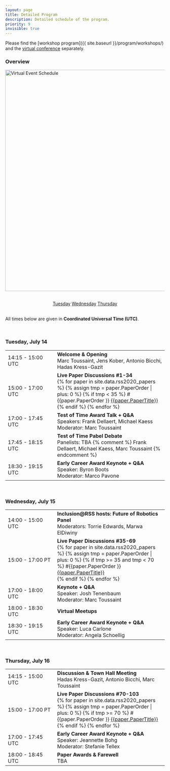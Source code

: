 ```yaml
---
layout: page
title: Detailed Program
description: Detailed schedule of the program.
priority: 9
invisible: true
---
```


Please find the [workshop program]({{ site.baseurl }}/program/workshops/) and the [virtual conference](https://pheedloop.com/rss2020/virtual/) separately.

### Overview

<img src="{{ site.baseurl }}/images/schedule-crop.jpg"
       alt="Virtual Event Schedule" width = "700" /> 


<br/>

<center>
  <a class="btn btn-primary" href="#tue" role="button">Tuesday</a>
  <a class="btn btn-primary" href="#wed" role="button">Wednesday</a>
  <a class="btn btn-primary" href="#thu" role="button">Thursday</a>
</center>

<br/>

All times below are given in **Coordinated Universal Time (UTC)**.

<a name="tue">&nbsp;</a>

### Tuesday, July 14

<table class="table table-striped table-program">
  <tr>
    <td width="140px">14:15 - 15:00 UTC</td>
    <td>
      <b>Welcome & Opening</b>
      <br/>Marc Toussaint, Jens Kober, Antonio Bicchi, Hadas Kress-Gazit
    </td>
  </tr>
  <tr>
    <td width="140px">15:00 - 17:00 UTC</td>
    <td>
      <b>Live Paper Discussions #1-34</b>
	  <br/>
	  {% for paper in site.data.rss2020_papers %}
	  {% assign tmp = paper.PaperOrder | plus: 0 %}
      {% if tmp < 35 %}
	  #{{paper.PaperOrder }} <a href="{{ site.baseurl }}/program/papers/{{ paper.PaperOrder}}/">{{paper.PaperTitle}}</a>
	  <br/>
      {% endif %}
	  {% endfor %}
    </td>
  </tr>
  <tr>
    <td width="140px">17:00 - 17:45 UTC</td>
    <td>
      <b>Test of Time Award Talk + Q&A</b>
      <br/>Speakers: Frank Dellaert, Michael Kaess
      <br/>Moderator: Marc Toussaint
    </td>
  </tr>
  <tr>
    <td width="140px">17:45 - 18:15 UTC</td>
    <td>
      <b>Test of Time Pabel Debate</b>
      <br/>Panelists: TBA
	  {% comment %}
	  Frank Dellaert, Michael Kaess, Marc Toussaint
	  {% endcomment %}
    </td>
  </tr>
  <tr>
    <td width="140px">18:30 - 19:15 UTC</td>
    <td>
      <b>Early Career Award Keynote + Q&A</b>
      <br/>Speaker: Byron Boots
      <br/>Moderator: Marco Pavone
    </td>
  </tr>
</table>

<a name="wed">&nbsp;</a>

### Wednesday, July 15

<table class="table table-striped table-program">
  <tr>
    <td width="140px">14:00 - 15:00 UTC</td>
    <td>
      <b>Inclusion@RSS hosts: Future of Robotics Panel</b>
      <br/>Moderators: Torrie Edwards, Marwa ElDiwiny
    </td>
  </tr>
  <tr>
    <td width="140px">15:00 - 17:00 PT</td>
    <td>
      <b>Live Paper Discussions #35-69</b>
	  <br/>
	  {% for paper in site.data.rss2020_papers %}
	  {% assign tmp = paper.PaperOrder | plus: 0 %}
      {% if tmp >= 35 and tmp < 70 %}
	  #{{paper.PaperOrder }} <a href="{{ site.baseurl }}/program/papers/{{ paper.PaperOrder}}/">{{paper.PaperTitle}}</a>
	  <br/>
      {% endif %}
	  {% endfor %}
    </td>
  </tr>
  <tr>
    <td width="140px">17:00 - 18:00 UTC</td>
    <td>
      <b>Keynote + Q&A</b>
      <br/>Speaker: Josh Tenenbaum
      <br/>Moderator: Marc Toussaint
    </td>
  </tr>
  <tr>
    <td width="140px">18:00 - 18:30 UTC</td>
    <td>
      <b>Virtual Meetups</b>
    </td>
  </tr>
  <tr>
    <td width="140px">18:30 - 19:15 UTC</td>
    <td>
      <b>Early Career Award Keynote + Q&A</b>
      <br/>Speaker: Luca Carlone
      <br/>Moderator: Angela Schoellig
    </td>
  </tr>
</table>

<a name="thu">&nbsp;</a>

### Thursday, July 16

<table class="table table-striped table-program">
  <tr>
    <td width="140px">14:15 - 15:00 UTC</td>
    <td>
      <b>Discussion & Town Hall Meeting</b>
      <br/>Hadas Kress-Gazit, Antonio Bicchi, Marc Toussaint
    </td>
  </tr>
  <tr>
    <td width="140px">15:00 - 17:00 PT</td>
    <td>
      <b>Live Paper Discussions #70-103</b>
	  <br/>
	  {% for paper in site.data.rss2020_papers %}
	  {% assign tmp = paper.PaperOrder | plus: 0 %}
      {% if tmp >= 70 %}
	  #{{paper.PaperOrder }} <a href="{{ site.baseurl }}/program/papers/{{ paper.PaperOrder}}/">{{paper.PaperTitle}}</a>
	  <br/>
      {% endif %}
	  {% endfor %}
    </td>
  </tr>
  <tr>
    <td width="140px">17:00 - 17:45 UTC</td>
    <td>
      <b>Early Career Award Keynote + Q&A</b>
      <br/>Speaker: Jeannette Bohg
      <br/>Moderator: Stefanie Tellex
    </td>
  </tr>
  <tr>
    <td width="140px">18:00 - 18:45 UTC</td>
    <td>
      <b>Paper Awards & Farewell</b>
      <br/>TBA
    </td>
  </tr>
</table>
